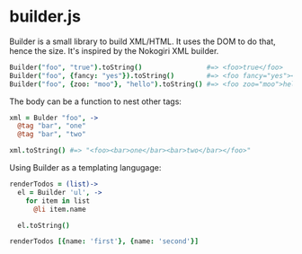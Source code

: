 builder.js
=============

Builder is a small library to build XML/HTML. It uses the DOM to do that, hence the size.
It's inspired by the Nokogiri XML builder.

```coffee
Builder("foo", "true").toString()                #=> <foo>true</foo>
Builder("foo", {fancy: "yes"}).toString()        #=> <foo fancy="yes"></foo>
Builder("foo", {zoo: "moo"}, "hello").toString() #=> <foo zoo="moo">hello</foo>
```

The body can be a function to nest other tags:

```coffee
xml = Bulder "foo", ->
  @tag "bar", "one"
  @tag "bar", "two"

xml.toString() #=> "<foo><bar>one</bar><bar>two</bar></foo>"
```

Using Builder as a templating langugage:

```coffee
renderTodos = (list)->
  el = Builder 'ul', ->
    for item in list
      @li item.name

  el.toString()

renderTodos [{name: 'first'}, {name: 'second'}]
```

